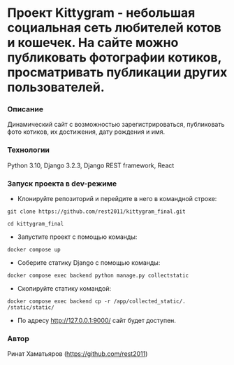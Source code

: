 # Проект Kittygram - небольшая социальная сеть любителей котов и кошечек. На сайте можно публиковать фотографии котиков, просматривать публикации других пользователей.
### Описание
Динамический сайт с возможностью зарегистрироваться, публиковать фото котиков, их достижения, дату рождения и имя.
### Технологии
Python 3.10,
Django 3.2.3,
Django REST framework, 
React
### Запуск проекта в dev-режиме
- Клонируйте репозиторий и перейдите в него в командной строке:
```
git clone https://github.com/rest2011/kittygram_final.git
```
```
cd kittygram_final
```
- Запустите проект с помощью команды:
```
docker compose up
```
- Соберите статику Django с помощью команды:
```
docker compose exec backend python manage.py collectstatic
```
- Скопируйте статику командой:
```
docker compose exec backend cp -r /app/collected_static/. /static/static/
```
- По адресу http://127.0.0.1:9000/ сайт будет доступен.

### Автор
Ринат Хаматьяров (https://github.com/rest2011)
